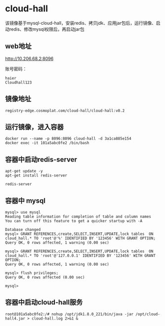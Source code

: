 # cloud-hall

该镜像基于mysql-cloud-hall，安装redis、拷贝jdk、应用jar包后，运行镜像、启动redis、修改mysql权限后，再启动jar包

## web地址

http://10.206.68.2:8096

账号密码：
```
haier
Cloudhall123
```

## 镜像地址

```shell
registry-edge.cosmoplat.com/cloud-hall/cloud-hall:v0.2
```

## 运行镜像，进入容器

```shell
docker run --name -p 8096:8096 cloud-hall -d 3a1ca885e154
docker exec -it 101a5abc0fe2 /bin/bash
```


## 容器中启动redis-server

```shell
apt-get update -y
apt-get install redis-server
```

```shell
redis-server
```

## 容器中 mysql

```shell
mysql> use mysql
Reading table information for completion of table and column names
You can turn off this feature to get a quicker startup with -A

Database changed
mysql> GRANT REFERENCES,create,SELECT,INSERT,UPDATE,lock tables  ON cloud_hall.* TO 'root'@'%' IDENTIFIED BY '123456' WITH GRANT OPTION;
Query OK, 0 rows affected, 1 warning (0.00 sec)

mysql> GRANT REFERENCES,create,SELECT,INSERT,UPDATE,lock tables  ON cloud_hall.* TO 'root'@'127.0.0.1' IDENTIFIED BY '123456' WITH GRANT OPTION;
Query OK, 0 rows affected, 1 warning (0.00 sec)

mysql> flush privileges;
Query OK, 0 rows affected (0.00 sec)

mysql>
```

## 容器中启动cloud-hall服务

```shell
root@101a5abc0fe2:/# nohup /opt/jdk1.8.0_221/bin/java -jar /opt/cloud-hall4.jar > cloud-hall.log 2>&1 &
```
